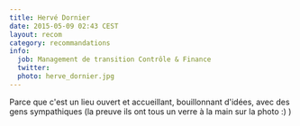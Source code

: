 ```yaml
---
title: Hervé Dornier
date: 2015-05-09 02:43 CEST
layout: recom
category: recommandations
info:
  job: Management de transition Contrôle & Finance
  twitter:
  photo: herve_dornier.jpg
---
```


Parce que c'est un lieu ouvert et accueillant, bouillonnant d'idées, avec des gens sympathiques (la preuve ils ont tous un verre à la main sur la photo :) )